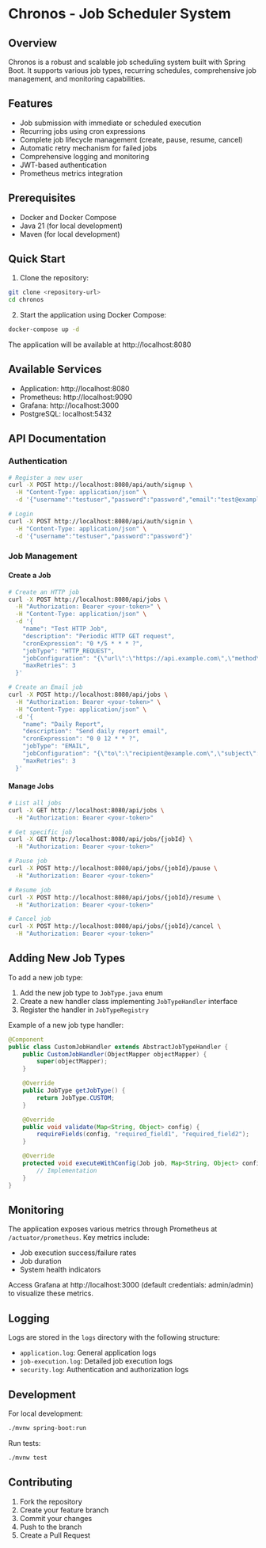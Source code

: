 # Chronos - Job Scheduler System

## Overview
Chronos is a robust and scalable job scheduling system built with Spring Boot. It supports various job types, recurring schedules, comprehensive job management, and monitoring capabilities.

## Features
- Job submission with immediate or scheduled execution
- Recurring jobs using cron expressions
- Complete job lifecycle management (create, pause, resume, cancel)
- Automatic retry mechanism for failed jobs
- Comprehensive logging and monitoring
- JWT-based authentication
- Prometheus metrics integration

## Prerequisites
- Docker and Docker Compose
- Java 21 (for local development)
- Maven (for local development)

## Quick Start

1. Clone the repository:
```bash
git clone <repository-url>
cd chronos
```

2. Start the application using Docker Compose:
```bash
docker-compose up -d
```

The application will be available at http://localhost:8080

## Available Services
- Application: http://localhost:8080
- Prometheus: http://localhost:9090
- Grafana: http://localhost:3000
- PostgreSQL: localhost:5432

## API Documentation

### Authentication
```bash
# Register a new user
curl -X POST http://localhost:8080/api/auth/signup \
  -H "Content-Type: application/json" \
  -d '{"username":"testuser","password":"password","email":"test@example.com"}'

# Login
curl -X POST http://localhost:8080/api/auth/signin \
  -H "Content-Type: application/json" \
  -d '{"username":"testuser","password":"password"}'
```

### Job Management

#### Create a Job
```bash
# Create an HTTP job
curl -X POST http://localhost:8080/api/jobs \
  -H "Authorization: Bearer <your-token>" \
  -H "Content-Type: application/json" \
  -d '{
    "name": "Test HTTP Job",
    "description": "Periodic HTTP GET request",
    "cronExpression": "0 */5 * * * ?",
    "jobType": "HTTP_REQUEST",
    "jobConfiguration": "{\"url\":\"https://api.example.com\",\"method\":\"GET\"}",
    "maxRetries": 3
  }'

# Create an Email job
curl -X POST http://localhost:8080/api/jobs \
  -H "Authorization: Bearer <your-token>" \
  -H "Content-Type: application/json" \
  -d '{
    "name": "Daily Report",
    "description": "Send daily report email",
    "cronExpression": "0 0 12 * * ?",
    "jobType": "EMAIL",
    "jobConfiguration": "{\"to\":\"recipient@example.com\",\"subject\":\"Daily Report\",\"body\":\"Here is your daily report.\"}",
    "maxRetries": 3
  }'
```

#### Manage Jobs
```bash
# List all jobs
curl -X GET http://localhost:8080/api/jobs \
  -H "Authorization: Bearer <your-token>"

# Get specific job
curl -X GET http://localhost:8080/api/jobs/{jobId} \
  -H "Authorization: Bearer <your-token>"

# Pause job
curl -X POST http://localhost:8080/api/jobs/{jobId}/pause \
  -H "Authorization: Bearer <your-token>"

# Resume job
curl -X POST http://localhost:8080/api/jobs/{jobId}/resume \
  -H "Authorization: Bearer <your-token>"

# Cancel job
curl -X POST http://localhost:8080/api/jobs/{jobId}/cancel \
  -H "Authorization: Bearer <your-token>"
```

## Adding New Job Types

To add a new job type:

1. Add the new job type to `JobType.java` enum
2. Create a new handler class implementing `JobTypeHandler` interface
3. Register the handler in `JobTypeRegistry`

Example of a new job type handler:

```java
@Component
public class CustomJobHandler extends AbstractJobTypeHandler {
    public CustomJobHandler(ObjectMapper objectMapper) {
        super(objectMapper);
    }

    @Override
    public JobType getJobType() {
        return JobType.CUSTOM;
    }

    @Override
    public void validate(Map<String, Object> config) {
        requireFields(config, "required_field1", "required_field2");
    }

    @Override
    protected void executeWithConfig(Job job, Map<String, Object> config) {
        // Implementation
    }
}
```

## Monitoring

The application exposes various metrics through Prometheus at `/actuator/prometheus`. Key metrics include:
- Job execution success/failure rates
- Job duration
- System health indicators

Access Grafana at http://localhost:3000 (default credentials: admin/admin) to visualize these metrics.

## Logging

Logs are stored in the `logs` directory with the following structure:
- `application.log`: General application logs
- `job-execution.log`: Detailed job execution logs
- `security.log`: Authentication and authorization logs

## Development

For local development:

```bash
./mvnw spring-boot:run
```

Run tests:

```bash
./mvnw test
```

## Contributing

1. Fork the repository
2. Create your feature branch
3. Commit your changes
4. Push to the branch
5. Create a Pull Request
